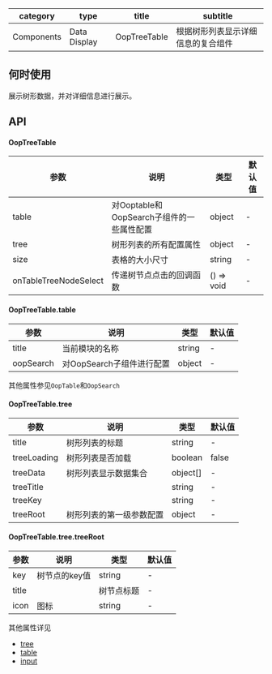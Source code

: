 
category | type | title | subtitle 
| --- | --- | --- | --- |
Components | Data Display | OopTreeTable | 根据树形列表显示详细信息的复合组件 |


## 何时使用
展示树形数据，并对详细信息进行展示。

## API
#### OopTreeTable

| 参数 | 说明 | 类型 | 默认值 |
| --- | --- | --- | --- |
| table | 对Ooptable和OopSearch子组件的一些属性配置 | object | - |
| tree | 树形列表的所有配置属性 | object | - |
| size | 表格的大小尺寸 | string | - |
| onTableTreeNodeSelect | 传递树节点点击的回调函数 | () => void | - |

#### OopTreeTable.table

| 参数 | 说明 | 类型 | 默认值 |
| --- | --- | --- | --- |
| title | 当前模块的名称 | string | - |
| oopSearch | 对OopSearch子组件进行配置 | object | - |

其他属性参见`OopTable`和`OopSearch`

#### OopTreeTable.tree

| 参数 | 说明 | 类型 | 默认值 |
| --- | --- | --- | --- |
| title | 树形列表的标题 | string | - |
| treeLoading | 树形列表是否加载 | boolean | false |
| treeData | 树形列表显示数据集合 | object[] | - |
| treeTitle |   | string | - |
| treeKey |  | string | - |
| treeRoot | 树形列表的第一级参数配置| object | - |

#### OopTreeTable.tree.treeRoot

| 参数 | 说明 | 类型 | 默认值 |
| --- | --- | --- | --- |
| key | 树节点的key值  | string | - |
| title |  | 树节点标题 | - |
| icon | 图标| string | - |

其他属性详见
- [tree](https://ant.design/components/tree-cn/)
- [table](https://ant.design/components/table-cn/)
- [input](https://ant.design/components/input-cn/)